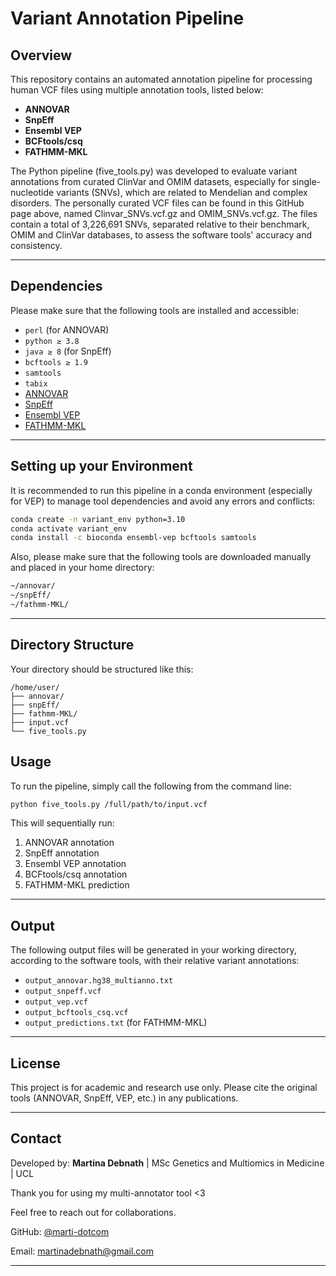# Variant Annotation Pipeline

## Overview

This repository contains an automated annotation pipeline for processing human VCF files using multiple annotation tools, listed below:

* **ANNOVAR**
* **SnpEff**
* **Ensembl VEP**
* **BCFtools/csq**
* **FATHMM-MKL**

The Python pipeline (five_tools.py) was developed to evaluate variant annotations from curated ClinVar and OMIM datasets, especially for single-nucleotide variants (SNVs), which are related to Mendelian and complex disorders. The personally curated VCF files can be found in this GitHub page above, named Clinvar_SNVs.vcf.gz and OMIM_SNVs.vcf.gz. The files contain a total of 3,226,691 SNVs, separated relative to their benchmark, OMIM and ClinVar databases, to assess the software tools' accuracy and consistency.

---

## Dependencies

Please make sure that the following tools are installed and accessible:

* `perl` (for ANNOVAR)
* `python ≥ 3.8`
* `java ≥ 8` (for SnpEff)
* `bcftools ≥ 1.9`
* `samtools`
* `tabix`
* [ANNOVAR](http://www.openbioinformatics.org/annovar/)
* [SnpEff](https://pcingola.github.io/SnpEff/)
* [Ensembl VEP](https://www.ensembl.org/info/docs/tools/vep/index.html)
* [FATHMM-MKL](http://fathmm.biocompute.org.uk/fathmmMKL.htm)

---

## Setting up your Environment

It is recommended to run this pipeline in a conda environment (especially for VEP) to manage tool dependencies and avoid any errors and conflicts:

```bash
conda create -n variant_env python=3.10
conda activate variant_env
conda install -c bioconda ensembl-vep bcftools samtools
```

Also, please make sure that the following tools are downloaded manually and placed in your home directory:

```bash
~/annovar/
~/snpEff/
~/fathmm-MKL/
```

---

## Directory Structure

Your directory should be structured like this:

```
/home/user/
├── annovar/
├── snpEff/
├── fathmm-MKL/
├── input.vcf
└── five_tools.py
```

## Usage

To run the pipeline, simply call the following from the command line:

```bash
python five_tools.py /full/path/to/input.vcf
```

This will sequentially run:

1. ANNOVAR annotation
2. SnpEff annotation
3. Ensembl VEP annotation
4. BCFtools/csq annotation
5. FATHMM-MKL prediction

---

## Output

The following output files will be generated in your working directory, according to the software tools, with their relative variant annotations:

* `output_annovar.hg38_multianno.txt`
* `output_snpeff.vcf`
* `output_vep.vcf`
* `output_bcftools_csq.vcf`
* `output_predictions.txt` (for FATHMM-MKL)

---


## License

This project is for academic and research use only. Please cite the original tools (ANNOVAR, SnpEff, VEP, etc.) in any publications.

---

## Contact

Developed by: **Martina Debnath** | MSc Genetics and Multiomics in Medicine | UCL

Thank you for using my multi-annotator tool <3

Feel free to reach out for collaborations.

GitHub: [@marti-dotcom](https://github.com/marti-dotcom)

Email: martinadebnath@gmail.com

---
